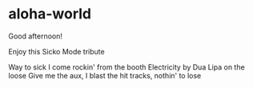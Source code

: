 # aloha-world

Good afternoon!

Enjoy this Sicko Mode tribute

Way to sick I come rockin' from the booth
Electricity by Dua Lipa on the loose
Give me the aux, I blast the hit tracks, nothin' to lose
